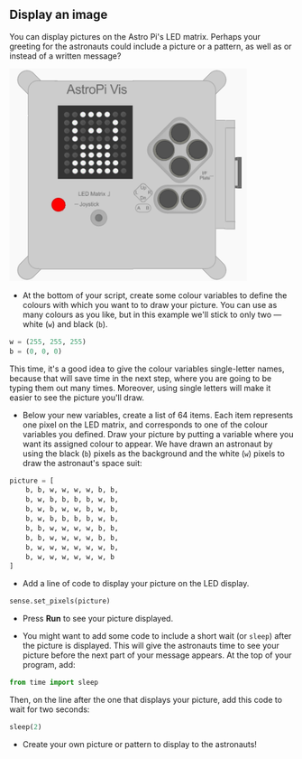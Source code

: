 ## Display an image

You can display pictures on the Astro Pi's LED matrix. Perhaps your greeting for the astronauts could include a picture or a pattern, as well as or instead of a written message?

![Astronaut](images/astronaut-pic.png)

+ At the bottom of your script, create some colour variables to define the colours with which you want to to draw your picture. You can use as many colours as you like, but in this example we'll stick to only two — white (`w`) and black (`b`).

```python
w = (255, 255, 255)
b = (0, 0, 0)
```

This time, it's a good idea to give the colour variables single-letter names, because that will save time in the next step, where you are going to be typing them out many times. Moreover, using single letters will make it easier to see the picture you'll draw.

+ Below your new variables, create a list of 64 items. Each item represents one pixel on the LED matrix, and corresponds to one of the colour variables you defined.
Draw your picture by putting a variable where you want its assigned colour to appear. We have drawn an astronaut by using the   black (`b`) pixels as the background and the white (`w`) pixels to draw the astronaut's space suit:

```python
picture = [
    b, b, w, w, w, w, b, b,
    b, w, b, b, b, b, w, b,
    b, w, b, w, w, b, w, b,
    b, w, b, b, b, b, w, b,
    b, b, w, w, w, w, b, b,
    b, b, w, w, w, w, b, b,
    b, w, w, w, w, w, w, b,
    b, w, w, w, w, w, w, b
]
```

+ Add a line of code to display your picture on the LED display.

```python
sense.set_pixels(picture)
```

+ Press **Run** to see your picture displayed.

+ You might want to add some code to include a short wait (or `sleep`) after the picture is displayed. This will give the astronauts time to see your picture before the next part of your message appears. At the top of your program, add:

```python
from time import sleep
```

Then, on the line after the one that displays your picture, add this code to wait for two seconds:

```python
sleep(2)
```

+ Create your own picture or pattern to display to the astronauts!

